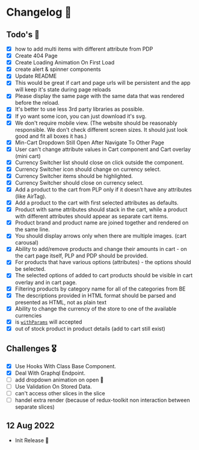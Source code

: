 
# Changelog 📔

## Todo's 💪

- [x] how to add multi items with different attribute from PDP
- [x] Create 404 Page
- [x] Create Loading Animation On First Load
- [x] create alert & spinner components
- [x] Update README
- [x] This would be great if cart and page urls will be persistent and the app will keep it's state during page reloads
- [x] Please display the same page with the same data that was rendered before the reload.
- [x] It's better to use less 3rd party libraries as possible.
- [x] If yo want some icon, you can just download it's svg.
- [x] We don't require mobile view. (The website should be reasonably responsible. We don't check different screen sizes. It should just look good and fit all boxes it has.)
- [x] Min-Cart Dropdown Still Open After Navigate To Other Page
- [x] User can't change attribute values in Cart component and Cart overlay (mini cart)
- [x] Currency Switcher list should close on click outside the component.
- [x] Currency Switcher icon should change on currency select.
- [x] Currency Switcher items should be highlighted.
- [x] Currency Switcher should close on currency select.
- [x] Add a product to the cart from PLP only if it doesn’t have any attributes (like AirTag).
- [x] Add a product to the cart with first selected attributes as defaults.
- [x] Product with same attributes should stack in the cart, while a product with different attributes should appear as separate cart items.
- [x] Product brand and product name are joined together and rendered on the same line.
- [x] You should display arrows only when there are multiple images. (cart carousal)
- [x] Ability to add/remove products and change their amounts in cart - on the cart page itself, PLP and PDP should be provided.
- [x] For products that have various options (attributes) - the options should be selected.
- [x] The selected options of added to cart products should be visible in cart overlay and in cart page.
- [x] Filtering products by category name for all of the categories from BE
- [x] The descriptions provided in HTML format should be parsed and presented as HTML, not as plain text
- [x] Ability to change the currency of the store to one of the available currencies
- [x] is [`withParams`](src/HOC/withParams.jsx) will accepted
- [x] out of stock product in product details (add to cart still exist)

## Challenges 🎖️

- [x] Use Hooks With Class Base Component.
- [x] Deal With Graphql Endpoint.
- [ ] add dropdown animation on open 🔧
- [ ] Use Validation On Stored Data.
- [ ] can't access other slices in the slice
- [ ] handel extra render (because of redux-toolkit non interaction between separate slices)

## 12 Aug 2022

- Init Release 🎉
